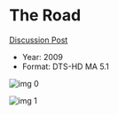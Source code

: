 # The Road

[Discussion Post](https://www.avsforum.com/threads/bass-eq-for-filtered-movies.2995212/post-56734284)

* Year: 2009
* Format: DTS-HD MA 5.1

![img 0](https://fanart.tv/fanart/movies/20766/moviethumb/the-road-5a35ae6f3e638.jpg)

![img 1](https://i.imgur.com/ULfziVY.png)

